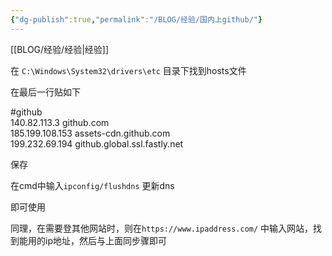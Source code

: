 ```yaml
---
{"dg-publish":true,"permalink":"/BLOG/经验/国内上github/"}
---
```



[[BLOG/经验/经验\|经验]]


在 `C:\Windows\System32\drivers\etc` 目录下找到hosts文件


在最后一行贴如下


#github  
140.82.113.3 github.com  
185.199.108.153 assets-cdn.github.com  
199.232.69.194 github.global.ssl.fastly.net

保存  

在cmd中输入`ipconfig/flushdns`  更新dns

即可使用



同理，在需要登其他网站时，则在`https://www.ipaddress.com/` 中输入网站，找到能用的ip地址，然后与上面同步骤即可
